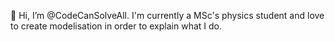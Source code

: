 👋 Hi, I’m @CodeCanSolveAll.
I'm currently a MSc's physics student and love to create modelisation in order to explain what I do.

